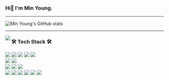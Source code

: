 ### Hi👋 I'm Min Young.
---  

![Min Young's GitHub stats](https://github-readme-stats.vercel.app/api?username=aldrn29&show_icons=true&theme=calm)

---  


<img align="left" src="https://github-readme-stats.vercel.app/api/top-langs/?username=aldrn29&layout=compact&hide=jupyter%20notebook&langs_count=6" />


### 🛠️ Tech Stack 🛠️      

<img src="https://img.shields.io/badge/Python-3776AB?style=flat-square&logo=python&logoColor=white"/> <img src="https://img.shields.io/badge/HTML5-E34F26?style=flat-square&logo=html5&logoColor=white"/> 
<img src="https://img.shields.io/badge/CSS3-1572B6?style=flat-square&logo=css3&logoColor=white"/>
<img src="https://img.shields.io/badge/JavaScript-F7DF1E?style=flat-square&logo=javascript&logoColor=white"/> 
<img src="https://img.shields.io/badge/TypeScript-F7DF1E?style=flat-square&logo=typescript&logoColor=white"/> <br>
<img src="https://img.shields.io/badge/React-61DAFB?style=flat-square&logo=react&logoColor=white"/> <img src="https://img.shields.io/badge/Next.js-000000?style=flat-square&logo=next.js&logoColor=white"/> <br>
<img src="https://img.shields.io/badge/Styled Components-DB7093?style=flat-square&logo=styled components&logoColor=white"/> <img src="https://img.shields.io/badge/MUI-007FFF?style=flat-square&logo=mui&logoColor=white"/>
<img src="https://img.shields.io/badge/AWS S3-569A31?style=flat-square&logo=aws s3&logoColor=white"/> <br>
<img src="https://img.shields.io/badge/Visual Studio Code-007ACC?style=flat-square&logo=visual studio code&logoColor=white"/> <img src="https://img.shields.io/badge/Git-F05032?style=flat-square&logo=git&logoColor=white"/> 
<img src="https://img.shields.io/badge/GitHub-181717?style=flat-square&logo=github&logoColor=white"/> 
<img src="https://img.shields.io/badge/Sourcetree-0052CC?style=flat-square&logo=sourcetree&logoColor=white"/>
<img src="https://img.shields.io/badge/Notion-000000?style=flat-square&logo=notion&logoColor=white"/>
<img src="https://img.shields.io/badge/Trello-0052CC?style=flat-square&logo=trello&logoColor=white"/>
